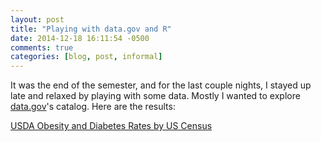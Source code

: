 ```yaml
---
layout: post
title: "Playing with data.gov and R"
date: 2014-12-18 16:11:54 -0500
comments: true
categories: [blog, post, informal]
---
```


It was the end of the semester, and for the last couple nights, I stayed up
late and relaxed by playing with some data. Mostly I wanted to explore
[data.gov][1]'s catalog. Here are the results:

[USDA Obesity and Diabetes Rates by US Census][2]

[1]: http://www.data.gov/
[2]: http://rpubs.com/seancsb/50171
